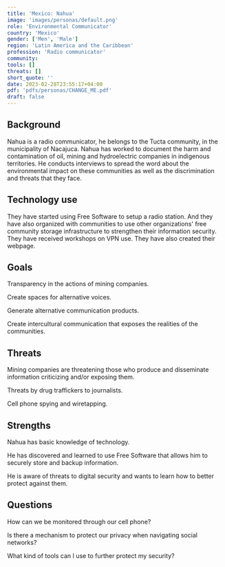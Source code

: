 ```yaml
---
title: 'Mexico: Nahua'
image: 'images/personas/default.png'
role: 'Environmental Communicator'
country: 'Mexico'
gender: ['Men', 'Male']
region: 'Latin America and the Caribbean'
profession: 'Radio communicator'
community:
tools: []
threats: []
short_quote: ''
date: 2023-02-28T23:55:17+04:00
pdf: 'pdfs/personas/CHANGE_ME.pdf'
draft: false
---
```


## Background

Nahua is a radio communicator, he belongs to the Tucta community, in the
municipality of Nacajuca. Nahua has worked to document the harm and
contamination of oil, mining and hydroelectric companies in indigenous
territories. He conducts interviews to spread the word about the environmental
impact on these communities as well as the discrimination and threats that they
face.


## Technology use

They have started using Free Software to setup a radio station. And they have
also organized with communities to use other organizations' free community
storage infrastructure to strengthen their information security. They have
received workshops on VPN use. They have also created their webpage.


## Goals

Transparency in the actions of mining companies.

Create spaces for alternative voices.

Generate alternative communication products.

Create intercultural communication that exposes the realities of the
communities.


## Threats

Mining companies are threatening those who produce and disseminate information
criticizing and/or exposing them.

Threats by drug traffickers to journalists.

Cell phone spying and wiretapping.


## Strengths

Nahua has basic knowledge of technology.

He has discovered and learned to use Free Software that allows him to securely store and backup information.

He is aware of threats to digital security and wants to learn how to  better protect against them.


## Questions

How can we be monitored through our cell phone?

Is there a mechanism to protect our privacy when navigating social networks?

What kind of tools can I use to further protect my security?
